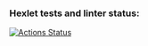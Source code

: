 ### Hexlet tests and linter status:
[![Actions Status](https://github.com/Eredar212/java-project-99/actions/workflows/hexlet-check.yml/badge.svg)](https://github.com/Eredar212/java-project-99/actions)